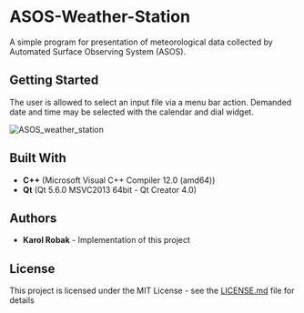 # ASOS-Weather-Station
A simple program for presentation of meteorological data collected by Automated Surface Observing System (ASOS).

## Getting Started
The user is allowed to select an input file via a menu bar action. Demanded date and time may be selected with the calendar and dial widget.

![ASOS_weather_station](https://user-images.githubusercontent.com/45227603/75632504-f051cb80-5bfc-11ea-9896-79f9be164d95.PNG)

## Built With
* **C++** (Microsoft Visual C++ Compiler 12.0 (amd64))
* **Qt**  (Qt 5.6.0 MSVC2013 64bit - Qt Creator 4.0)

## Authors

* **Karol Robak** - Implementation of this project

## License

This project is licensed under the MIT License - see the [LICENSE.md](LICENSE) file for details



